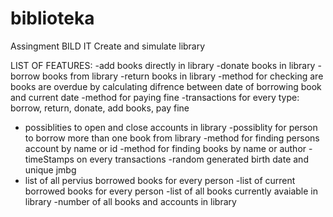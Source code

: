 # biblioteka

Assingment BILD IT
Create and simulate library



LIST OF FEATURES:
-add books directly in library
-donate books in library 
-borrow books from library 
-return books in library 
-method for checking are books are overdue by calculating difrence between date of borrowing book and current date
-method for paying fine
-transactions for every type: borrow, return, donate, add books, pay fine
- possiblities to open and close accounts in library
-possiblity for person to borrow more than one book from library
-method for finding persons account by name or id
-method for finding books by name or author
-timeStamps on every transactions
-random generated birth date and unique jmbg
- list of all pervius borrowed books for every person
-list of current borrowed books for every person
-list of all books currently avaiable in library
-number of all books and accounts in library
